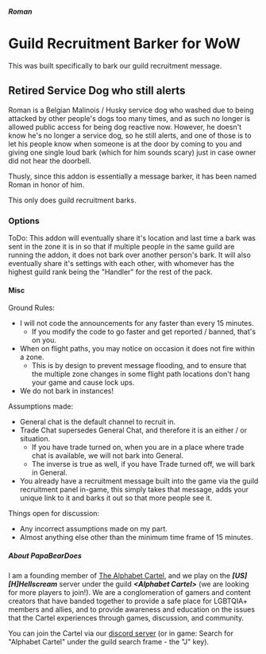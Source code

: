 ***Roman***
# Guild Recruitment Barker for WoW
This was built specifically to bark our guild recruitment message.

## Retired Service Dog who still alerts
Roman is a Belgian Malinois / Husky service dog who washed due to being attacked by other people's dogs too many times, and as such no longer is allowed public access for being dog reactive now. However, he doesn't know he's no longer a service dog, so he still alerts, and one of those is to let his people know when someone is at the door by coming to you and giving one single loud bark (which for him sounds scary) just in case owner did not hear the doorbell.

Thusly, since this addon is essentially a message barker, it has been named Roman in honor of him.

This only does guild recruitment barks.

### Options
ToDo:
This addon will eventually share it's location and last time a bark was sent in the zone it is in so that if multiple people in the same guild are running the addon, it does not bark over another person's bark. It will also eventually share it's settings with each other, with whomever has the highest guild rank being the "Handler" for the rest of the pack.

#### Misc
Ground Rules:
* I will not code the announcements for any faster than every 15 minutes.
  * If you modify the code to go faster and get reported / banned, that's on you.
* When on flight paths, you may notice on occasion it does not fire within a zone.
  * This is by design to prevent message flooding, and to ensure that the multiple zone changes in some flight path locations don't hang your game and cause lock ups.
* We do not bark in instances!

Assumptions made:
* General chat is the default channel to recruit in.
* Trade Chat supersedes General Chat, and therefore it is an either / or situation.
  * If you have trade turned on, when you are in a place where trade chat is available, we will not bark into General.
  * The inverse is true as well, if you have Trade turned off, we will bark in General.
* You already have a recruitment message built into the game via the guild recruitment panel in-game, this simply takes that message, adds your unique link to it and barks it out so that more people see it.

Things open for discussion:
* Any incorrect assumptions made on my part.
* Almost anything else other than the minimum time frame of 15 minutes.

##### About PapaBearDoes
I am a founding member of [The Alphabet Cartel](https://discord.alphabetcartel.org), and we play on the ***\[US\]\[H\]Hellscream*** server under the guild ***&lt;Alphabet Cartel&gt;*** (we are looking for more players to join!).  We are a conglomeration of gamers and content creators that have banded together to provide a safe place for LGBTQIA+ members and allies, and to provide awareness and education on the issues that the Cartel experiences through games, discussion, and community.

You can join the Cartel via our [discord server](https://discord.alphabetcartel.org) (or in game: Search for "Alphabet Cartel" under the guild search frame - the "J" key).